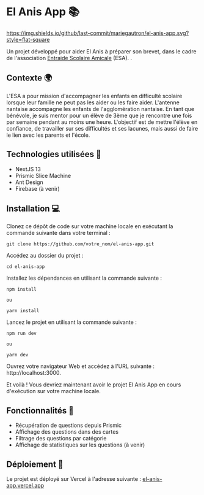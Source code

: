 # El Anis App 📚

https://img.shields.io/github/last-commit/mariegautron/el-anis-app.svg?style=flat-square

Un projet développé pour aider El Anis à préparer son brevet, dans le cadre de l'association [Entraide Scolaire Amicale](https://www.entraidescolaireamicale.org/) (ESA). .

## Contexte 🌍

L'ESA a pour mission d'accompagner les enfants en difficulté scolaire lorsque leur famille ne peut pas les aider ou les faire aider. L'antenne nantaise accompagne les enfants de l'agglomération nantaise. En tant que bénévole, je suis mentor pour un élève de 3ème que je rencontre une fois par semaine pendant au moins une heure. L'objectif est de mettre l'élève en confiance, de travailler sur ses difficultés et ses lacunes, mais aussi de faire le lien avec les parents et l'école.

## Technologies utilisées 🚀

- NextJS 13
- Prismic Slice Machine
- Ant Design
- Firebase (à venir)

## Installation 💻

Clonez ce dépôt de code sur votre machine locale en exécutant la commande suivante dans votre terminal :

`git clone https://github.com/votre_nom/el-anis-app.git`

Accédez au dossier du projet :

`cd el-anis-app`

Installez les dépendances en utilisant la commande suivante :

```
npm install

ou

yarn install
```

Lancez le projet en utilisant la commande suivante :

```
npm run dev

ou

yarn dev
```

Ouvrez votre navigateur Web et accédez à l'URL suivante : http://localhost:3000.

Et voilà ! Vous devriez maintenant avoir le projet El Anis App en cours d'exécution sur votre machine locale.

## Fonctionnalités 🎯

- Récupération de questions depuis Prismic
- Affichage des questions dans des cartes
- Filtrage des questions par catégorie
- Affichage de statistiques sur les questions (à venir)

## Déploiement 🚀

Le projet est déployé sur Vercel à l'adresse suivante : [el-anis-app.vercel.app](el-anis-app.vercel.app)
